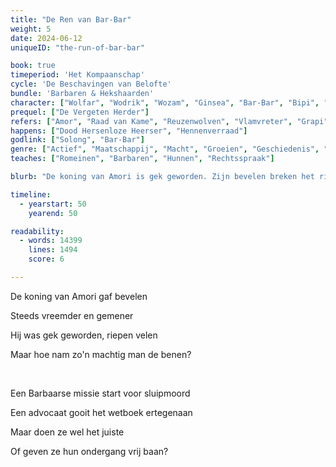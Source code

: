 ```yaml
---
title: "De Ren van Bar-Bar"
weight: 5
date: 2024-06-12
uniqueID: "the-run-of-bar-bar"

book: true
timeperiod: 'Het Kompaanschap'
cycle: 'De Beschavingen van Belofte'
bundle: 'Barbaren & Hekshaarden'
character: ["Wolfar", "Wodrik", "Wozam", "Ginsea", "Bar-Bar", "Bipi", "Roddelrat", "Aria", "Himnib", "Solong"]
prequel: ["De Vergeten Herder"]
refers: ["Amor", "Raad van Kame", "Reuzenwolven", "Vlamvreter", "Grapi", "Tibber", "Zandkoning"]
happens: ["Dood Hersenloze Heerser", "Hennenverraad"]
godlink: ["Solong", "Bar-Bar"]
genre: ["Actief", "Maatschappij", "Macht", "Groeien", "Geschiedenis", "Spionage", "Educatief"]
teaches: ["Romeinen", "Barbaren", "Hunnen", "Rechtsspraak"]

blurb: "De koning van Amori is gek geworden. Zijn bevelen breken het rijk op. Natuurlijk wil geen enkele nette Amori diens poten vuil maken, dus schakelen ze de onvoorspelbare Barbaren in voor een duistere missie."

timeline:
  - yearstart: 50
    yearend: 50

readability:
  - words: 14399
    lines: 1494
    score: 6

---
```


De koning van Amori gaf bevelen

Steeds vreemder en gemener

Hij was gek geworden, riepen velen

Maar hoe nam zo'n machtig man de benen?

&nbsp;

Een Barbaarse missie start voor sluipmoord

Een advocaat gooit het wetboek ertegenaan

Maar doen ze wel het juiste

Of geven ze hun ondergang vrij baan?
